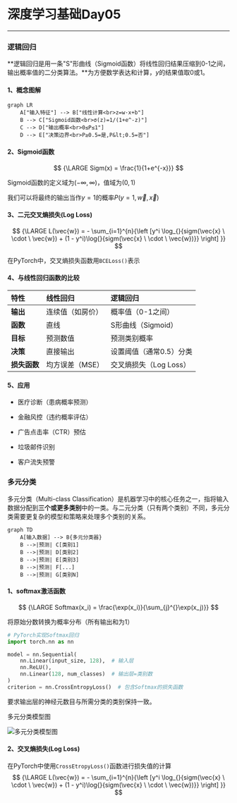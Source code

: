 # 深度学习基础Day05

---

### 逻辑回归

**逻辑回归是用一条"S"形曲线（Sigmoid函数）将线性回归结果压缩到0-1之间，输出概率值的二分类算法。**为方便数学表达和计算，$y$的结果值取0或1。

#### 1、概念图解

```mermaid
graph LR
    A["输入特征"] --> B["线性计算<br>z=w·x+b"]
    B --> C["Sigmoid函数<br>σ(z)=1/(1+e^-z)"]
    C --> D["输出概率<br>0≤P≤1"]
    D --> E["决策边界<br>P≥0.5=是,P&lt;0.5=否"]
```

#### 2、Sigmoid函数

$$
{\LARGE Sigm(x) = \frac{1}{1+e^{-x}}}
$$

Sigmoid函数的定义域为$(- \infty, \infty)$，值域为$(0, 1)$

我们可以将最终的输出当作$y=1$的概率$P(y=1,\vec{w}, \vec{x})$

#### 3、二元交叉熵损失(Log Loss)

$$
{\LARGE L(\vec{w}) = - \sum_{i=1}^{n}{\left [y^i \log_{}{sigm(\vec{x} \ \cdot \ \vec{w}) + (1 - y^i)\log{}{sigm(\vec{x} \ \cdot \ \vec{w})}} \right] }}
$$

在PyTorch中，交叉熵损失函数用`BCELoss()`表示

#### 4、与线性回归函数的比较

| 特性         | 线性回归         | 逻辑回归                |
| :----------- | :--------------- | :---------------------- |
| **输出**     | 连续值（如房价） | 概率值（0-1之间）       |
| **函数**     | 直线             | S形曲线（Sigmoid）      |
| **目标**     | 预测数值         | 预测类别概率            |
| **决策**     | 直接输出         | 设置阈值（通常0.5）分类 |
| **损失函数** | 均方误差（MSE）  | 交叉熵损失（Log Loss）  |

#### 5、应用

- 医疗诊断（患病概率预测）

- 金融风控（违约概率评估）

- 广告点击率（CTR）预估

- 垃圾邮件识别

- 客户流失预警

### 多元分类

多元分类（Multi-class Classification）是机器学习中的核心任务之一，指将输入数据分配到**三个或更多类别**中的一类。与二元分类（只有两个类别）不同，多元分类需要更复杂的模型和策略来处理多个类别的关系。

```mermaid
graph TD
    A[输入数据] --> B{多元分类器}
    B -->|预测| C[类别1]
    B -->|预测| D[类别2]
    B -->|预测| E[类别3]
    B -->|预测| F[...]
    B -->|预测| G[类别N]
```

#### 1、softmax激活函数

$$
{\LARGE Softmax(x_i) = \frac{\exp(x_i)}{\sum_{j}^{}\exp(x_j)}}
$$

将原始分数转换为概率分布（所有输出和为1）

```python
# PyTorch实现Softmax回归
import torch.nn as nn

model = nn.Sequential(
    nn.Linear(input_size, 128),  # 输入层
    nn.ReLU(),
    nn.Linear(128, num_classes)  # 输出层=类别数
)
criterion = nn.CrossEntropyLoss()  # 包含Softmax的损失函数
```

要求输出层的神经元数目与所需分类的类别保持一致。

多元分类模型图

![多元分类模型图](E:\cv_learn\img\多元分类图.jpg)

#### 2、交叉熵损失(Log Loss)

在PyTorch中使用`CrossEtropyLoss()`函数进行损失值的计算
$$
{\LARGE L(\vec{w}) = - \sum_{i=1}^{n}{\left [y^i \log_{}{sigm(\vec{x} \ \cdot \ \vec{w}) + (1 - y^i)\log{}{sigm(\vec{x} \ \cdot \ \vec{w})}} \right] }}
$$
